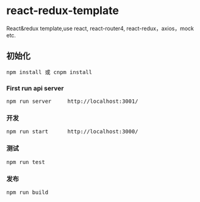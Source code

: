 # react-redux-template
React&redux template,use react, react-router4, react-redux，axios，mock etc.
<h2>初始化</h2>
<pre>npm install 或 cnpm install</pre>
<h3>First run api server</h3>
<pre>npm run server     http://localhost:3001/</pre>
<h3>开发</h3>
<pre>npm run start      http://localhost:3000/</pre>
<h3>测试</h3>
<pre>npm run test</pre>
<h3>发布</h3>
<pre>npm run build</pre>
